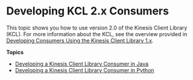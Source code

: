 # Developing KCL 2\.x Consumers<a name="developing-consumers-with-kcl-v2"></a>

This topic shows you how to use version 2\.0 of the Kinesis Client Library \(KCL\)\. For more information about the KCL, see the overview provided in [Developing Consumers Using the Kinesis Client Library 1\.x](https://docs.aws.amazon.com/streams/latest/dev/developing-consumers-with-kcl.html)\.

**Topics**
+ [Developing a Kinesis Client Library Consumer in Java](kcl2-standard-consumer-java-example.md)
+ [Developing a Kinesis Client Library Consumer in Python](kcl2-standard-consumer-python-example.md)